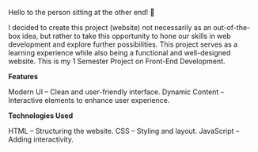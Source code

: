 Hello to the person sitting at the other end! 👋

I decided to create this project (website) not necessarily as an out-of-the-box idea, but rather to take this opportunity to hone our skills in web development and explore further possibilities.
This project serves as a learning experience while also being a functional and well-designed website.
This is my 1 Semester Project on Front-End Development.


**Features**

Modern UI – Clean and user-friendly interface.
Dynamic Content – Interactive elements to enhance user experience.


**Technologies Used**

HTML – Structuring the website.
CSS – Styling and layout.
JavaScript – Adding interactivity.
